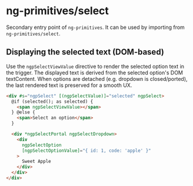 # ng-primitives/select

Secondary entry point of `ng-primitives`. It can be used by importing from `ng-primitives/select`.

## Displaying the selected text (DOM-based)

Use the `ngpSelectViewValue` directive to render the selected option text in the trigger. The displayed text is derived from the selected option's DOM textContent. When options are detached (e.g. dropdown is closed/ported), the last rendered text is preserved for a smooth UX.

```html
<div #s="ngpSelect" [(ngpSelectValue)]="selected" ngpSelect>
  @if (selected(); as selected) {
    <span ngpSelectViewValue></span>
  } @else {
    <span>Select an option</span>
  }

  <div *ngpSelectPortal ngpSelectDropdown>
    <div
      ngpSelectOption
      [ngpSelectOptionValue]="{ id: 1, code: 'apple' }"
    >
      Sweet Apple
    </div>
  </div>
</div>
```
